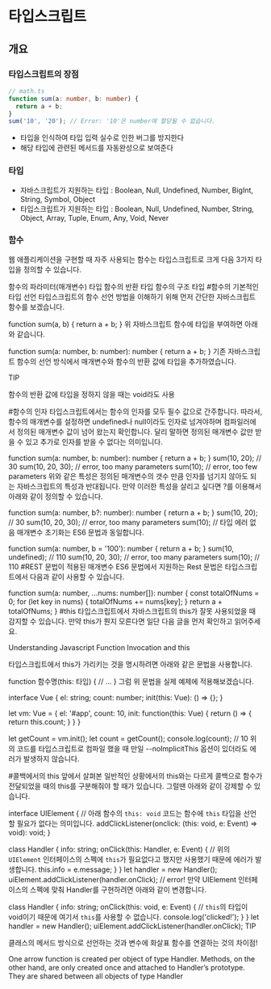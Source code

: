# 타입스크립트
## 개요
### 타입스크립트의 장점
``` typescript
// math.ts
function sum(a: number, b: number) {
  return a + b;
}
sum('10', '20'); // Error: '10'은 number에 할당될 수 없습니다.
```
- 타입을 인식하여 타입 입력 실수로 인한 버그를 방지한다
- 해당 타입에 관련된 메서드를 자동완성으로 보여준다

### 타입
- 자바스크립트가 지원하는 타입 : Boolean, Null, Undefined, Number, BigInt, String, Symbol, Object
- 타입스크립트가 지원하는 타입 : Boolean, Null, Undefined, Number, String, Object, Array, Tuple, Enum, Any, Void, Never

### 함수
웹 애플리케이션을 구현할 때 자주 사용되는 함수는 타입스크립트로 크게 다음 3가지 타입을 정의할 수 있습니다.

함수의 파라미터(매개변수) 타입
함수의 반환 타입
함수의 구조 타입
#함수의 기본적인 타입 선언
타입스크립트의 함수 선언 방법을 이해하기 위해 먼저 간단한 자바스크립트 함수를 보겠습니다.

function sum(a, b) {
  return a + b;
}
위 자바스크립트 함수에 타입을 부여하면 아래와 같습니다.

function sum(a: number, b: number): number {
  return a + b;
}
기존 자바스크립트 함수의 선언 방식에서 매개변수와 함수의 반환 값에 타입을 추가하였습니다.

TIP

함수의 반환 값에 타입을 정하지 않을 때는 void라도 사용

#함수의 인자
타입스크립트에서는 함수의 인자를 모두 필수 값으로 간주합니다. 따라서, 함수의 매개변수를 설정하면 undefined나 null이라도 인자로 넘겨야하며 컴파일러에서 정의된 매개변수 값이 넘어 왔는지 확인합니다. 달리 말하면 정의된 매개변수 값만 받을 수 있고 추가로 인자를 받을 수 없다는 의미입니다.

function sum(a: number, b: number): number {
  return a + b;
}
sum(10, 20); // 30
sum(10, 20, 30); // error, too many parameters
sum(10); // error, too few parameters
위와 같은 특성은 정의된 매개변수의 갯수 만큼 인자를 넘기지 않아도 되는 자바스크립트의 특성과 반대됩니다. 만약 이러한 특성을 살리고 싶다면 ?를 이용해서 아래와 같이 정의할 수 있습니다.

function sum(a: number, b?: number): number {
  return a + b;
}
sum(10, 20); // 30
sum(10, 20, 30); // error, too many parameters
sum(10); // 타입 에러 없음
매개변수 초기화는 ES6 문법과 동일합니다.

function sum(a: number, b = '100'): number {
  return a + b;
}
sum(10, undefined); // 110
sum(10, 20, 30); // error, too many parameters
sum(10); // 110
#REST 문법이 적용된 매개변수
ES6 문법에서 지원하는 Rest 문법은 타입스크립트에서 다음과 같이 사용할 수 있습니다.

function sum(a: number, ...nums: number[]): number {
  const totalOfNums = 0;
  for (let key in nums) {
    totalOfNums += nums[key];
  }
  return a + totalOfNums;
}
#this
타입스크립트에서 자바스크립트의 this가 잘못 사용되었을 때 감지할 수 있습니다. 만약 this가 뭔지 모른다면 일단 다음 글을 먼저 확인하고 읽어주세요.

Understanding Javascript Function Invocation and this

타입스크립트에서 this가 가리키는 것을 명시하려면 아래와 같은 문법을 사용합니다.

function 함수명(this: 타입) {
  // ...
}
그럼 위 문법을 실제 예제에 적용해보겠습니다.

interface Vue {
  el: string;
  count: number;
  init(this: Vue): () => {};
}

let vm: Vue = {
  el: '#app',
  count: 10,
  init: function(this: Vue) {
    return () => {
      return this.count;
    }
  }
}

let getCount = vm.init();
let count = getCount();
console.log(count); // 10
위의 코드를 타입스크립트로 컴파일 했을 때 만일 --noImplicitThis 옵션이 있더라도 에러가 발생하지 않습니다.

#콜백에서의 this
앞에서 살펴본 일반적인 상황에서의 this와는 다르게 콜백으로 함수가 전달되었을 때의 this를 구분해줘야 할 때가 있습니다. 그럴땐 아래와 같이 강제할 수 있습니다.

interface UIElement {
  // 아래 함수의 `this: void` 코드는 함수에 `this` 타입을 선언할 필요가 없다는 의미입니다.
  addClickListener(onclick: (this: void, e: Event) => void): void;
}

class Handler {
    info: string;
    onClick(this: Handler, e: Event) {
        // 위의 `UIElement` 인터페이스의 스펙에 `this`가 필요없다고 했지만 사용했기 때문에 에러가 발생합니다.
        this.info = e.message;
    }
}
let handler = new Handler();
uiElement.addClickListener(handler.onClick); // error!
만약 UIElement 인터페이스의 스펙에 맞춰 Handler를 구현하려면 아래와 같이 변경합니다.

class Handler {
    info: string;
    onClick(this: void, e: Event) {
        // `this`의 타입이 void이기 때문에 여기서 `this`를 사용할 수 없습니다.
        console.log('clicked!');
    }
}
let handler = new Handler();
uiElement.addClickListener(handler.onClick);
TIP

클래스의 메서드 방식으로 선언하는 것과 변수에 화살표 함수를 연결하는 것의 차이점!

One arrow function is created per object of type Handler. Methods, on the other hand, are only created once and attached to Handler’s prototype. They are shared between all objects of type Handler